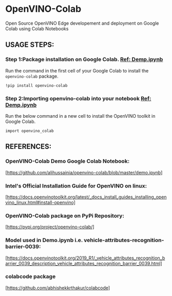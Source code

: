 # OpenVINO-Colab
Open Source OpenVINO  Edge developement and deployment on Google Colab using Colab Notebooks

## USAGE STEPS:

### Step 1:Package installation on Google Colab. [Ref: Demp.ipynb](https://github.com/alihussainia/openvino-colab/blob/master/demo.ipynb)
Run the command in the first cell of your Google Colab to install the `openvino-colab` package. 

```python3
!pip install openvino-colab
```
### Step 2:Importing openvino-colab into your notebook [Ref: Demp.ipynb](https://github.com/alihussainia/openvino-colab/blob/master/demo.ipynb)
Run the below command in a new cell to install the OpenVINO toolkit in Google Colab.

```python3
import openvino_colab
```


## REFERENCES:

### OpenVINO-Colab Demo Google Colab Notebook:
[https://github.com/alihussainia/openvino-colab/blob/master/demo.ipynb]

### Intel's Official Installation Guide for OpenVINO on linux: 
[https://docs.openvinotoolkit.org/latest/_docs_install_guides_installing_openvino_linux.html#install-openvino]

### OpenVINO-Colab package on PyPi Repository: 
[https://pypi.org/project/openvino-colab/]

### Model used in Demo.ipynb i.e. vehicle-attributes-recognition-barrier-0039:
[https://docs.openvinotoolkit.org/2019_R1/_vehicle_attributes_recognition_barrier_0039_description_vehicle_attributes_recognition_barrier_0039.html]

### colabcode package
[https://github.com/abhishekkrthakur/colabcode]